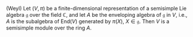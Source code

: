 (Weyl) Let $(V, \pi)$ be a finite-dimensional representation of a semisimple Lie algebra $\mathfrak{g}$ over the field $\mathbb{C}$, and let $A$ be the enveloping algebra of $\mathfrak{g}$ in $V$, i.e., $A$ is the subalgebra of $\mathrm{End}(V)$ generated by $\pi(X)$, $X \in \mathfrak{g}$. Then $V$ is a semisimple module over the ring $A$.

